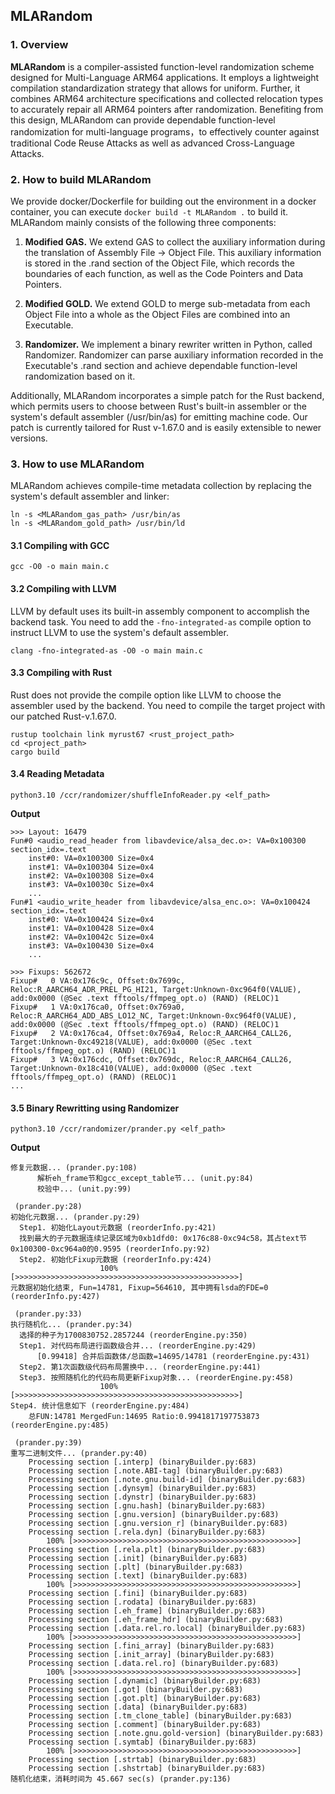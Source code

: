 ## MLARandom
### 1. Overview
**MLARandom** is a compiler-assisted function-level randomization scheme designed for Multi-Language ARM64 applications. It employs a lightweight compilation standardization strategy that allows for uniform. Further, it combines ARM64 architecture specifications and collected relocation types to accurately repair all ARM64 pointers after randomization. Benefiting from this design, MLARandom can provide dependable function-level randomization for multi-language programs，to effectively counter against traditional Code Reuse Attacks as well as advanced Cross-Language Attacks.

### 2. How to build MLARandom
We provide docker/Dockerfile for building out the environment in a docker container, you can execute `docker build -t MLARandom .` to build it. MLARandom mainly consists of the following three components:
1. **Modified GAS.** We extend GAS to collect the auxiliary information during the translation of Assembly File -> Object File. This auxiliary information is stored in the .rand section of the Object File, which records the boundaries of each function, as well as the Code Pointers and Data Pointers.

2. **Modified GOLD.** We extend GOLD to merge sub-metadata from each Object File into a whole as the Object Files are combined into an Executable.

3. **Randomizer.** We implement a binary rewriter written in Python, called Randomizer. Randomizer can parse auxiliary information recorded in the Executable's .rand section and achieve dependable function-level randomization based on it.

Additionally, MLARandom incorporates a simple patch for the Rust backend, which permits users to choose between Rust's built-in assembler or the system's default assembler (/usr/bin/as) for emitting machine code. Our patch is currently tailored for Rust v-1.67.0 and is easily extensible to newer versions.

### 3. How to use MLARandom
MLARandom achieves compile-time metadata collection by replacing the system's default assembler and linker:
```shell
ln -s <MLARandom_gas_path> /usr/bin/as
ln -s <MLARandom_gold_path> /usr/bin/ld
```

#### 3.1 Compiling with GCC
```shell
gcc -O0 -o main main.c
```

#### 3.2 Compiling with LLVM
LLVM by default uses its built-in assembly component to accomplish the backend task. You need to add the `-fno-integrated-as` compile option to instruct LLVM to use the system's default assembler.
```shell
clang -fno-integrated-as -O0 -o main main.c
```

#### 3.3 Compiling with Rust
Rust does not provide the compile option like LLVM to choose the assembler used by the backend. You need to compile the target project with our patched Rust-v.1.67.0.
```shell
rustup toolchain link myrust67 <rust_project_path>
cd <project_path>
cargo build
```

#### 3.4 Reading Metadata
```shell
python3.10 /ccr/randomizer/shuffleInfoReader.py <elf_path>
```
**Output**
```shell
>>> Layout: 16479
Fun#0 <audio_read_header from libavdevice/alsa_dec.o>: VA=0x100300 section_idx=.text
    inst#0: VA=0x100300 Size=0x4
    inst#1: VA=0x100304 Size=0x4
    inst#2: VA=0x100308 Size=0x4
    inst#3: VA=0x10030c Size=0x4
    ...
Fun#1 <audio_write_header from libavdevice/alsa_enc.o>: VA=0x100424 section_idx=.text
    inst#0: VA=0x100424 Size=0x4
    inst#1: VA=0x100428 Size=0x4
    inst#2: VA=0x10042c Size=0x4
    inst#3: VA=0x100430 Size=0x4
    ...

>>> Fixups: 562672
Fixup#   0 VA:0x176c9c, Offset:0x7699c, Reloc:R_AARCH64_ADR_PREL_PG_HI21, Target:Unknown-0xc964f0(VALUE), add:0x0000 (@Sec .text fftools/ffmpeg_opt.o) (RAND) (RELOC)1
Fixup#   1 VA:0x176ca0, Offset:0x769a0, Reloc:R_AARCH64_ADD_ABS_LO12_NC, Target:Unknown-0xc964f0(VALUE), add:0x0000 (@Sec .text fftools/ffmpeg_opt.o) (RAND) (RELOC)1
Fixup#   2 VA:0x176ca4, Offset:0x769a4, Reloc:R_AARCH64_CALL26, Target:Unknown-0xc49218(VALUE), add:0x0000 (@Sec .text fftools/ffmpeg_opt.o) (RAND) (RELOC)1
Fixup#   3 VA:0x176cdc, Offset:0x769dc, Reloc:R_AARCH64_CALL26, Target:Unknown-0x18c410(VALUE), add:0x0000 (@Sec .text fftools/ffmpeg_opt.o) (RAND) (RELOC)1
...
```

#### 3.5 Binary Rewritting using Randomizer
```shell
python3.10 /ccr/randomizer/prander.py <elf_path>
```
**Output**
```shell
修复元数据... (prander.py:108)
      解析eh_frame节和gcc_except_table节... (unit.py:84)
      校验中... (unit.py:99)

 (prander.py:28)
初始化元数据... (prander.py:29)
  Step1. 初始化Layout元数据 (reorderInfo.py:421)
  找到最大的子元数据连续记录区域为0xb1dfd0: 0x176c88-0xc94c58，其占text节0x100300-0xc964a0的0.9595 (reorderInfo.py:92)
  Step2. 初始化Fixup元数据 (reorderInfo.py:424)
					100% [>>>>>>>>>>>>>>>>>>>>>>>>>>>>>>>>>>>>>>>>>>>>>>>>>>]
元数据初始化结束, Fun=14781, Fixup=564610, 其中拥有lsda的FDE=0 (reorderInfo.py:427)

 (prander.py:33)
执行随机化... (prander.py:34)
  选择的种子为1700830752.2857244 (reorderEngine.py:350)
  Step1. 对代码布局进行函数级合并... (reorderEngine.py:429)
      [0.99418] 合并后函数体/总函数=14695/14781 (reorderEngine.py:431)
  Step2. 第1次函数级代码布局置换中... (reorderEngine.py:441)
  Step3. 按照随机化的代码布局更新Fixup对象... (reorderEngine.py:458)
					100% [>>>>>>>>>>>>>>>>>>>>>>>>>>>>>>>>>>>>>>>>>>>>>>>>>>]
Step4. 统计信息如下 (reorderEngine.py:484)
    总FUN:14781 MergedFun:14695 Ratio:0.9941817197753873 (reorderEngine.py:485)

 (prander.py:39)
重写二进制文件... (prander.py:40)
	Processing section [.interp] (binaryBuilder.py:683)
	Processing section [.note.ABI-tag] (binaryBuilder.py:683)
	Processing section [.note.gnu.build-id] (binaryBuilder.py:683)
	Processing section [.dynsym] (binaryBuilder.py:683)
	Processing section [.dynstr] (binaryBuilder.py:683)
	Processing section [.gnu.hash] (binaryBuilder.py:683)
	Processing section [.gnu.version] (binaryBuilder.py:683)
	Processing section [.gnu.version_r] (binaryBuilder.py:683)
	Processing section [.rela.dyn] (binaryBuilder.py:683)
		100% [>>>>>>>>>>>>>>>>>>>>>>>>>>>>>>>>>>>>>>>>>>>>>>>>>>]
	Processing section [.rela.plt] (binaryBuilder.py:683)
	Processing section [.init] (binaryBuilder.py:683)
	Processing section [.plt] (binaryBuilder.py:683)
	Processing section [.text] (binaryBuilder.py:683)
		100% [>>>>>>>>>>>>>>>>>>>>>>>>>>>>>>>>>>>>>>>>>>>>>>>>>>]
	Processing section [.fini] (binaryBuilder.py:683)
	Processing section [.rodata] (binaryBuilder.py:683)
	Processing section [.eh_frame] (binaryBuilder.py:683)
	Processing section [.eh_frame_hdr] (binaryBuilder.py:683)
	Processing section [.data.rel.ro.local] (binaryBuilder.py:683)
		100% [>>>>>>>>>>>>>>>>>>>>>>>>>>>>>>>>>>>>>>>>>>>>>>>>>>]
	Processing section [.fini_array] (binaryBuilder.py:683)
	Processing section [.init_array] (binaryBuilder.py:683)
	Processing section [.data.rel.ro] (binaryBuilder.py:683)
		100% [>>>>>>>>>>>>>>>>>>>>>>>>>>>>>>>>>>>>>>>>>>>>>>>>>>]
	Processing section [.dynamic] (binaryBuilder.py:683)
	Processing section [.got] (binaryBuilder.py:683)
	Processing section [.got.plt] (binaryBuilder.py:683)
	Processing section [.data] (binaryBuilder.py:683)
	Processing section [.tm_clone_table] (binaryBuilder.py:683)
	Processing section [.comment] (binaryBuilder.py:683)
	Processing section [.note.gnu.gold-version] (binaryBuilder.py:683)
	Processing section [.symtab] (binaryBuilder.py:683)
		100% [>>>>>>>>>>>>>>>>>>>>>>>>>>>>>>>>>>>>>>>>>>>>>>>>>>]
	Processing section [.strtab] (binaryBuilder.py:683)
	Processing section [.shstrtab] (binaryBuilder.py:683)
随机化结束，消耗时间为 45.667 sec(s) (prander.py:136)
```
